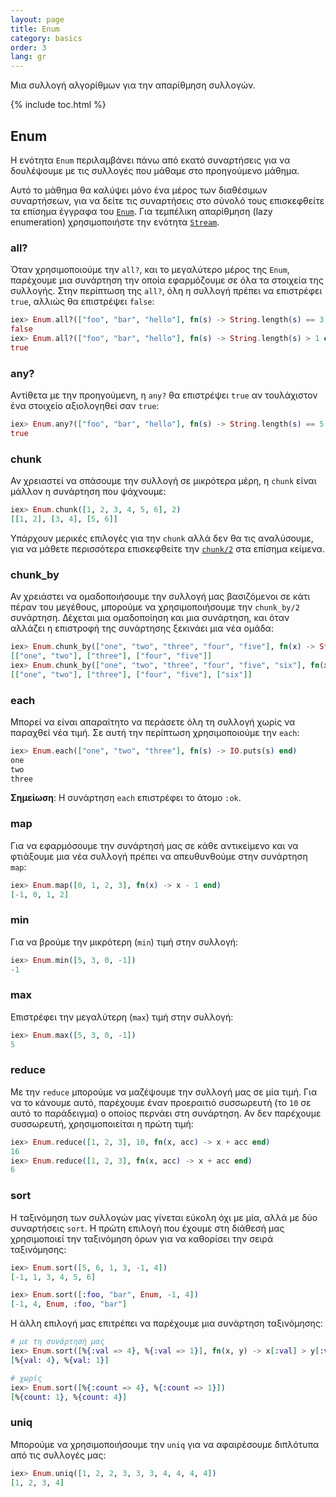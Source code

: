 ```yaml
---
layout: page
title: Enum
category: basics
order: 3
lang: gr
---
```


Μια συλλογή αλγορίθμων για την απαρίθμηση συλλογών.

{% include toc.html %}

## Enum

Η ενότητα `Enum` περιλαμβάνει πάνω από εκατό συναρτήσεις για να δουλέψουμε με τις συλλογές που μάθαμε στο προηγούμενο μάθημα.

Αυτό το μάθημα θα καλύψει μόνο ένα μέρος των διαθέσιμων συναρτήσεων, για να δείτε τις συναρτήσεις στο σύνολό τους επισκεφθείτε τα επίσημα έγγραφα του [`Enum`](http://elixir-lang.org/docs/stable/elixir/Enum.html).  Για τεμπέλικη απαρίθμηση (lazy enumeration) χρησιμοποιήστε την ενότητα [`Stream`](http://elixir-lang.org/docs/stable/elixir/Stream.html).


### all?

Όταν χρησιμοποιούμε την `all?`, και το μεγαλύτερο μέρος της `Enum`, παρέχουμε μια συνάρτηση την οποία εφαρμόζουμε σε όλα τα στοιχεία της συλλογής.  Στην περίπτωση της `all?`, όλη η συλλογή πρέπει να επιστρέφει `true`, αλλιώς θα επιστρέψει `false`:

```elixir
iex> Enum.all?(["foo", "bar", "hello"], fn(s) -> String.length(s) == 3 end)
false
iex> Enum.all?(["foo", "bar", "hello"], fn(s) -> String.length(s) > 1 end)
true
```

### any?

Αντίθετα με την προηγούμενη, η `any?` θα επιστρέψει `true` αν τουλάχιστον ένα στοιχείο αξιολογηθεί σαν `true`:

```elixir
iex> Enum.any?(["foo", "bar", "hello"], fn(s) -> String.length(s) == 5 end)
true
```

### chunk

Αν χρειαστεί να σπάσουμε την συλλογή σε μικρότερα μέρη, η `chunk` είναι μάλλον η συνάρτηση που ψάχνουμε:

```elixir
iex> Enum.chunk([1, 2, 3, 4, 5, 6], 2)
[[1, 2], [3, 4], [5, 6]]
```

Yπάρχουν μερικές επιλογές για την `chunk` αλλά δεν θα τις αναλύσουμε, για να μάθετε περισσότερα επισκεφθείτε την [`chunk/2`](http://elixir-lang.org/docs/stable/elixir/Enum.html#chunk/2) στα επίσημα κείμενα.

### chunk_by

Αν χρειάστει να ομαδοποιήσουμε την συλλογή μας βασιζόμενοι σε κάτι πέραν του μεγέθους, μπορούμε να χρησιμοποιήσουμε την `chunk_by/2` συνάρτηση.  Δέχεται μια ομαδοποίηση και μια συνάρτηση, και όταν αλλάζει η επιστροφή της συνάρτησης ξεκινάει μια νέα ομάδα:

```elixir
iex> Enum.chunk_by(["one", "two", "three", "four", "five"], fn(x) -> String.length(x) end)
[["one", "two"], ["three"], ["four", "five"]]
iex> Enum.chunk_by(["one", "two", "three", "four", "five", "six"], fn(x) -> String.length(x) end)
[["one", "two"], ["three"], ["four", "five"], ["six"]]
```

### each

Μπορεί να είναι απαραίτητο να περάσετε όλη τη συλλογή χωρίς να παραχθεί νέα τιμή. Σε αυτή την περίπτωση χρησιμοποιούμε την `each`:

```elixir
iex> Enum.each(["one", "two", "three"], fn(s) -> IO.puts(s) end)
one
two
three
```

__Σημείωση__: Η συνάρτηση `each` επιστρέφει το άτομο `:ok`.

### map

Για να εφαρμόσουμε την συνάρτησή μας σε κάθε αντικείμενο και να φτιάξουμε μια νέα συλλογή πρέπει να απευθυνθούμε στην συνάρτηση `map`:

```elixir
iex> Enum.map([0, 1, 2, 3], fn(x) -> x - 1 end)
[-1, 0, 1, 2]
```

### min

Για να βρούμε την μικρότερη (`min`) τιμή στην συλλογή:

```elixir
iex> Enum.min([5, 3, 0, -1])
-1
```

### max

Επιστρέφει την μεγαλύτερη (`max`) τιμή στην συλλογή:

```elixir
iex> Enum.max([5, 3, 0, -1])
5
```

### reduce

Με την `reduce` μπορούμε να μαζέψουμε την συλλογή μας σε μία τιμή.  Για να το κάνουμε αυτό, παρέχουμε έναν προεραιτιό συσσωρευτή (το `10` σε αυτό το παράδειγμα) ο οποίος περνάει στη συνάρτηση.  Αν δεν παρέχουμε συσσωρευτή, χρησιμοποιείται η πρώτη τιμή:

```elixir
iex> Enum.reduce([1, 2, 3], 10, fn(x, acc) -> x + acc end)
16
iex> Enum.reduce([1, 2, 3], fn(x, acc) -> x + acc end)
6
```

### sort

Η ταξινόμηση των συλλογών μας γίνεται εύκολη όχι με μία, αλλά με δύο συναρτήσεις `sort`.  Η πρώτη επιλογή που έχουμε στη διάθεσή μας χρησιμοποιεί την ταξινόμηση όρων για να καθορίσει την σειρά ταξινόμησης:

```elixir
iex> Enum.sort([5, 6, 1, 3, -1, 4])
[-1, 1, 3, 4, 5, 6]

iex> Enum.sort([:foo, "bar", Enum, -1, 4])
[-1, 4, Enum, :foo, "bar"]
```

Η άλλη επιλογή μας επιτρέπει να παρέχουμε μια συνάρτηση ταξινόμησης:

```elixir
# με τη συνάρτησή μας
iex> Enum.sort([%{:val => 4}, %{:val => 1}], fn(x, y) -> x[:val] > y[:val] end)
[%{val: 4}, %{val: 1}]

# χωρίς
iex> Enum.sort([%{:count => 4}, %{:count => 1}])
[%{count: 1}, %{count: 4}]
```

### uniq

Μπορούμε να χρησιμοποιήσουμε την `uniq` για να αφαιρέσουμε διπλότυπα από τις συλλογές μας:

```elixir
iex> Enum.uniq([1, 2, 2, 3, 3, 3, 4, 4, 4, 4])
[1, 2, 3, 4]
```
